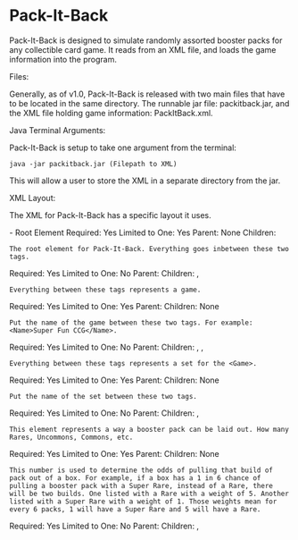 Pack-It-Back
============

Pack-It-Back is designed to simulate randomly assorted booster packs for any collectible card game. It reads from an XML file, and loads the game information into the program.

Files:

Generally, as of v1.0, Pack-It-Back is released with two main files that have to be located in the same directory. The runnable jar file: packitback.jar, and the XML file holding game information: PackItBack.xml.

Java Terminal Arguments:

Pack-It-Back is setup to take one argument from the terminal:

    java -jar packitback.jar (Filepath to XML)

This will allow a user to store the XML in a separate directory from the jar.

XML Layout:

The XML for Pack-It-Back has a specific layout it uses.

<PackItBack> - Root Element
    Required: Yes
    Limited to One: Yes
    Parent: None
    Children: <Game>

    The root element for Pack-It-Back. Everything goes inbetween these two tags.

<Game>
    Required: Yes
    Limited to One: No
    Parent: <PackItBack>
    Children: <Name>, <Set>

    Everything between these tags represents a game.

<Name>
    Required: Yes
    Limited to One: Yes
    Parent: <Game>
    Children: None

    Put the name of the game between these two tags. For example: <Name>Super Fun CCG</Name>.

<Set>
    Required: Yes
    Limited to One: No
    Parent: <Game>
    Children: <Name>, <Build>, <Card>

    Everything between these tags represents a set for the <Game>.

<Name>
    Required: Yes
    Limited to One: Yes
    Parent: <Set>
    Children: None

    Put the name of the set between these two tags.

<Build>
    Required: Yes
    Limited to One: No
    Parent: <Set>
    Children: <Weight>, <Level>

    This element represents a way a booster pack can be laid out. How many Rares, Uncommons, Commons, etc.

<Weight>
    Required: Yes
    Limited to One: Yes
    Parent: <Build>
    Children: None

    This number is used to determine the odds of pulling that build of pack out of a box. For example, if a box has a 1 in 6 chance of pulling a booster pack with a Super Rare, instead of a Rare, there will be two builds. One listed with a Rare with a weight of 5. Another listed with a Super Rare with a weight of 1. Those weights mean for every 6 packs, 1 will have a Super Rare and 5 will have a Rare.

<Level>
    Required: Yes
    Limited to One: No
    Parent: <Build>
    Children: <Name>, <Count>

    
